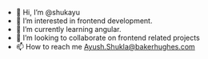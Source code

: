 - 👋 Hi, I’m @shukayu
- 👀 I’m interested in frontend development.
- 🌱 I’m currently learning angular.
- 💞️ I’m looking to collaborate on frontend related projects
- 📫 How to reach me Ayush.Shukla@bakerhughes.com

<!---
shukayu/shukayu is a ✨ special ✨ repository because its `README.md` (this file) appears on your GitHub profile.
You can click the Preview link to take a look at your changes.
--->
